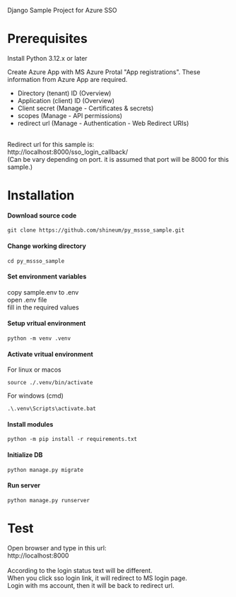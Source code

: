 Django Sample Project for Azure SSO


# Prerequisites
Install Python 3.12.x or later

Create Azure App with MS Azure Protal "App registrations".
These information from Azure App are required.
- Directory (tenant) ID (Overview)
- Application (client) ID (Overview)
- Client secret (Manage - Certificates & secrets)
- scopes (Manage - API permissions)
- redirect url (Manage - Authentication - Web Redirect URIs)
<br>
Redirect url for this sample is:<br>
http://localhost:8000/sso_login_callback/<br>
(Can be vary depending on port. it is assumed that port will be 8000 for this sample.)<br>

# Installation

#### Download source code
```
git clone https://github.com/shineum/py_mssso_sample.git
```

#### Change working directory
```
cd py_mssso_sample
```

#### Set environment variables
copy sample.env to .env<br>
open .env file<br>
fill in the required values


#### Setup vritual environment
```
python -m venv .venv
```

#### Activate vritual environment
For linux or macos
```
source ./.venv/bin/activate
```
For windows (cmd)
```
.\.venv\Scripts\activate.bat
```

#### Install modules
```
python -m pip install -r requirements.txt
```

#### Initialize DB
```
python manage.py migrate
```

#### Run server
```
python manage.py runserver
```

# Test
Open browser and type in this url:<br>
http://localhost:8000<br>
<br>
According to the login status text will be different.<br>
When you click sso login link, it will redirect to MS login page.<br>
Login with ms account, then it will be back to redirect url.<br>